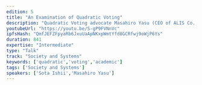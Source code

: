 ```yaml
---
edition: 5
title: "An Examination of Quadratic Voting"
description: "Quadratic Voting advocate Masahiro Yasu (CEO of ALIS Co., Ltd.), who, upon request by RadicalexChange co-writer, Glen Weyl, founded the Japanese division of Radical Markets,  and Sota Ishii (CTO of ALIS Co., Ltd.) implemented and tested multiple Democratic Voting Mechanisms such as Majority Judgement and Quadratic Voting using his own Web3 community. The Economics Design involved in these experiments was supervised by Mechanism Design scholar and Professor of Economics at Keiou University, Professor Sakai. In this talk we will go over the findings done in these experiments that were based on economic theories, on an advancing Web3."
youtubeUrl: "https://youtu.be/S-gP9FVNnVc"
ipfsHash: "QmfJEFZFpyaRb6JxuUaApNKxpWmtYfd8GCRfwj9oWjP6Ys"
duration: 841
expertise: "Intermediate"
type: "Talk"
track: "Society and Systems"
keywords: ['quadratic','voting','academic']
tags: ['Society and Systems']
speakers: ['Sota Ishii','Masahiro Yasu']
---
```

